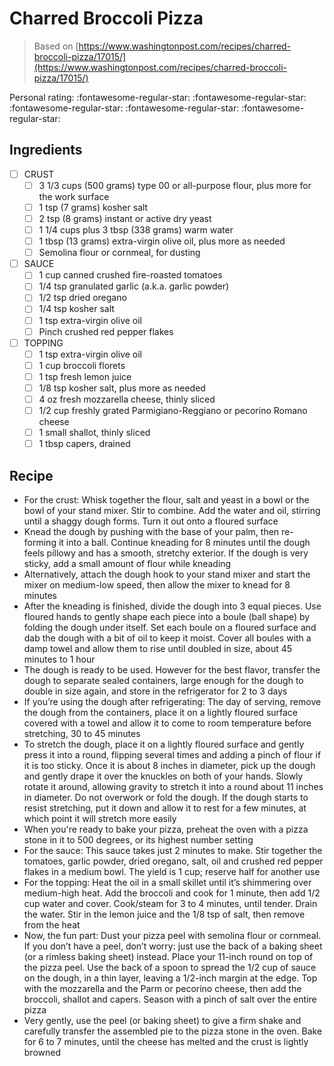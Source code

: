 <!-- Do not modify sections with "AUTO-*". They are updated by make.py -->

# Charred Broccoli Pizza

> Based on [https://www.washingtonpost.com/recipes/charred-broccoli-pizza/17015/](https://www.washingtonpost.com/recipes/charred-broccoli-pizza/17015/)

<!-- rating=0; (User can specify rating on scale of 1-5) -->
<!-- AUTO-UserRating -->
Personal rating: :fontawesome-regular-star: :fontawesome-regular-star: :fontawesome-regular-star: :fontawesome-regular-star: :fontawesome-regular-star:
<!-- /AUTO-UserRating -->

<!-- TODO: Capture image for Charred Broccoli Pizza -->

## Ingredients

* [ ] CRUST
    * [ ] 3 1/3 cups (500 grams) type 00 or all-purpose flour, plus more for the work surface
    * [ ] 1 tsp (7 grams) kosher salt
    * [ ] 2 tsp (8 grams) instant or active dry yeast
    * [ ] 1 1/4 cups plus 3 tbsp (338 grams) warm water
    * [ ] 1 tbsp (13 grams) extra-virgin olive oil, plus more as needed
    * [ ] Semolina flour or cornmeal, for dusting
* [ ] SAUCE
    * [ ] 1 cup canned crushed fire-roasted tomatoes
    * [ ] 1/4 tsp granulated garlic (a.k.a. garlic powder)
    * [ ] 1/2 tsp dried oregano
    * [ ] 1/4 tsp kosher salt
    * [ ] 1 tsp extra-virgin olive oil
    * [ ] Pinch crushed red pepper flakes
* [ ] TOPPING
    * [ ] 1 tsp extra-virgin olive oil
    * [ ] 1 cup broccoli florets
    * [ ] 1 tsp fresh lemon juice
    * [ ] 1/8 tsp kosher salt, plus more as needed
    * [ ] 4 oz fresh mozzarella cheese, thinly sliced
    * [ ] 1/2 cup freshly grated Parmigiano-Reggiano or pecorino Romano cheese
    * [ ] 1 small shallot, thinly sliced
    * [ ] 1 tbsp capers, drained

## Recipe

* For the crust: Whisk together the flour, salt and yeast in a bowl or the bowl of your stand mixer. Stir to combine. Add the water and oil, stirring until a shaggy dough forms. Turn it out onto a floured surface
* Knead the dough by pushing with the base of your palm, then re-forming it into a ball. Continue kneading for 8 minutes until the dough feels pillowy and has a smooth, stretchy exterior. If the dough is very sticky, add a small amount of flour while kneading
* Alternatively, attach the dough hook to your stand mixer and start the mixer on medium-low speed, then allow the mixer to knead for 8 minutes
* After the kneading is finished, divide the dough into 3 equal pieces. Use floured hands to gently shape each piece into a boule (ball shape) by folding the dough under itself. Set each boule on a floured surface and dab the dough with a bit of oil to keep it moist. Cover all boules with a damp towel and allow them to rise until doubled in size, about 45 minutes to 1 hour
* The dough is ready to be used. However for the best flavor, transfer the dough to separate sealed containers, large enough for the dough to double in size again, and store in the refrigerator for 2 to 3 days
* If you’re using the dough after refrigerating: The day of serving, remove the dough from the containers, place it on a lightly floured surface covered with a towel and allow it to come to room temperature before stretching, 30 to 45 minutes
* To stretch the dough, place it on a lightly floured surface and gently press it into a round, flipping several times and adding a pinch of flour if it is too sticky. Once it is about 8 inches in diameter, pick up the dough and gently drape it over the knuckles on both of your hands. Slowly rotate it around, allowing gravity to stretch it into a round about 11 inches in diameter. Do not overwork or fold the dough. If the dough starts to resist stretching, put it down and allow it to rest for a few minutes, at which point it will stretch more easily
* When you're ready to bake your pizza, preheat the oven with a pizza stone in it to 500 degrees, or its highest number setting
* For the sauce: This sauce takes just 2 minutes to make. Stir together the tomatoes, garlic powder, dried oregano, salt, oil and crushed red pepper flakes in a medium bowl. The yield is 1 cup; reserve half for another use
* For the topping: Heat the oil in a small skillet until it’s shimmering over medium-high heat. Add the broccoli and cook for 1 minute, then add 1/2 cup water and cover. Cook/steam for 3 to 4 minutes, until tender. Drain the water. Stir in the lemon juice and the 1/8 tsp of salt, then remove from the heat
* Now, the fun part: Dust your pizza peel with semolina flour or cornmeal. If you don’t have a peel, don’t worry: just use the back of a baking sheet (or a rimless baking sheet) instead. Place your 11-inch round on top of the pizza peel. Use the back of a spoon to spread the 1/2 cup of sauce on the dough, in a thin layer, leaving a 1/2-inch margin at the edge. Top with the mozzarella and the Parm or pecorino cheese, then add the broccoli, shallot and capers. Season with a pinch of salt over the entire pizza
* Very gently, use the peel (or baking sheet) to give a firm shake and carefully transfer the assembled pie to the pizza stone in the oven. Bake for 6 to 7 minutes, until the cheese has melted and the crust is lightly browned
